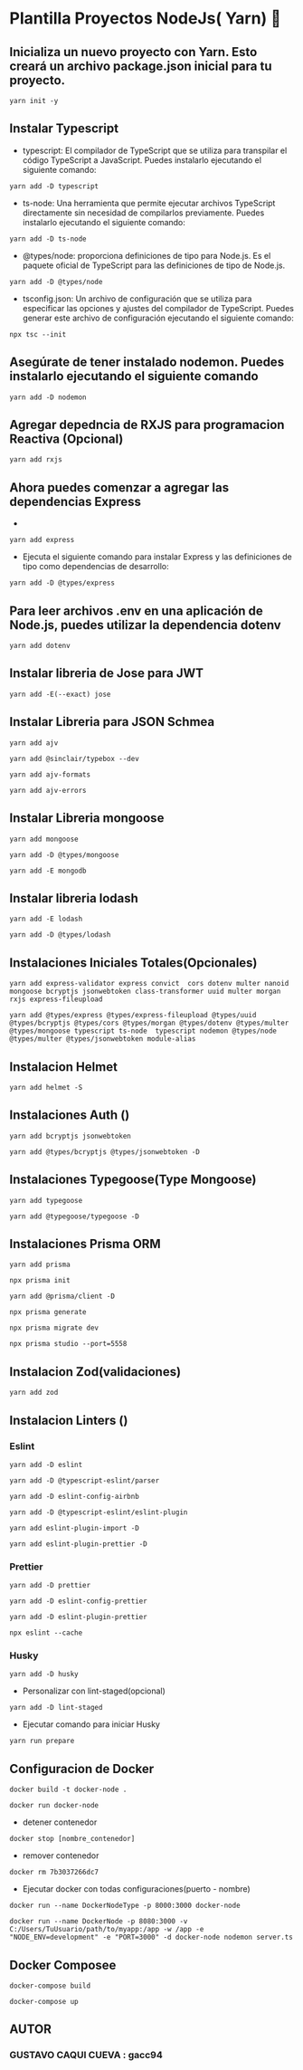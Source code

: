 # Plantilla Proyectos NodeJs( Yarn)  👋

## Inicializa un nuevo proyecto con Yarn. Esto creará un archivo package.json inicial para tu proyecto.
~~~
yarn init -y
~~~
##  Instalar Typescript
* typescript: El compilador de TypeScript que se utiliza para transpilar el código TypeScript a JavaScript. Puedes instalarlo ejecutando el siguiente comando:
~~~
yarn add -D typescript
~~~
* ts-node: Una herramienta que permite ejecutar archivos TypeScript directamente sin necesidad de compilarlos previamente. Puedes instalarlo ejecutando el siguiente comando:
~~~
yarn add -D ts-node
~~~
* @types/node: proporciona definiciones de tipo para Node.js. Es el paquete oficial de TypeScript para las definiciones de tipo de Node.js.
~~~
yarn add -D @types/node
~~~
* tsconfig.json: Un archivo de configuración que se utiliza para especificar las opciones y ajustes del compilador de TypeScript. Puedes generar este archivo de configuración ejecutando el siguiente comando:
~~~
npx tsc --init
~~~
## Asegúrate de tener instalado nodemon. Puedes instalarlo ejecutando el siguiente comando
~~~
yarn add -D nodemon
~~~
## Agregar depedncia de RXJS para programacion Reactiva (Opcional)
~~~
yarn add rxjs
~~~
## Ahora puedes comenzar a agregar las dependencias Express
*
~~~
yarn add express
~~~
* Ejecuta el siguiente comando para instalar Express y las definiciones de tipo como dependencias de desarrollo:
~~~
yarn add -D @types/express 
~~~
## Para leer archivos .env en una aplicación de Node.js, puedes utilizar la dependencia dotenv
~~~
yarn add dotenv
~~~
## Instalar libreria de Jose para JWT
~~~
yarn add -E(--exact) jose
~~~
## Instalar Libreria para JSON Schmea
~~~
yarn add ajv
~~~
~~~
yarn add @sinclair/typebox --dev
~~~
~~~
yarn add ajv-formats
~~~
~~~
yarn add ajv-errors
~~~
## Instalar Libreria mongoose
~~~
yarn add mongoose
~~~
~~~
yarn add -D @types/mongoose
~~~
~~~
yarn add -E mongodb
~~~
## Instalar libreria lodash
~~~
yarn add -E lodash
~~~
~~~
yarn add -D @types/lodash
~~~
## Instalaciones Iniciales Totales(Opcionales)
~~~
yarn add express-validator express convict  cors dotenv multer nanoid mongoose bcryptjs jsonwebtoken class-transformer uuid multer morgan rxjs express-fileupload
~~~
~~~
yarn add @types/express @types/express-fileupload @types/uuid @types/bcryptjs @types/cors @types/morgan @types/dotenv @types/multer @types/mongoose typescript ts-node  typescript nodemon @types/node @types/multer @types/jsonwebtoken module-alias
~~~
## Instalacion Helmet
~~~
yarn add helmet -S
~~~
## Instalaciones Auth ()
~~~
yarn add bcryptjs jsonwebtoken
~~~
~~~
yarn add @types/bcryptjs @types/jsonwebtoken -D
~~~ 
## Instalaciones Typegoose(Type Mongoose)
~~~
yarn add typegoose 
~~~
~~~
yarn add @typegoose/typegoose -D 
~~~
## Instalaciones Prisma ORM
~~~
yarn add prisma
~~~
~~~
npx prisma init
~~~
~~~
yarn add @prisma/client -D
~~~
~~~
npx prisma generate
~~~
~~~
npx prisma migrate dev
~~~
~~~
npx prisma studio --port=5558
~~~
## Instalacion Zod(validaciones)
~~~
yarn add zod
~~~
## Instalacion Linters ()
### Eslint
~~~
yarn add -D eslint
~~~
~~~
yarn add -D @typescript-eslint/parser
~~~
~~~
yarn add -D eslint-config-airbnb
~~~
~~~
yarn add -D @typescript-eslint/eslint-plugin
~~~
~~~
yarn add eslint-plugin-import -D
~~~
~~~
yarn add eslint-plugin-prettier -D
~~~
### Prettier
~~~
yarn add -D prettier
~~~
~~~
yarn add -D eslint-config-prettier
~~~
~~~
yarn add -D eslint-plugin-prettier
~~~
~~~
npx eslint --cache
~~~
### Husky
~~~
yarn add -D husky
~~~
* Personalizar con lint-staged(opcional)
~~~
yarn add -D lint-staged
~~~
* Ejecutar comando para iniciar Husky
~~~
yarn run prepare
~~~
## Configuracion de Docker
~~~
docker build -t docker-node .
~~~
~~~
docker run docker-node
~~~
* detener contenedor
~~~
docker stop [nombre_contenedor]
~~~
* remover contenedor
~~~
docker rm 7b3037266dc7
~~~
* Ejecutar docker con todas configuraciones(puerto - nombre)
~~~
docker run --name DockerNodeType -p 8000:3000 docker-node
~~~
~~~
docker run --name DockerNode -p 8080:3000 -v C:/Users/TuUsuario/path/to/myapp:/app -w /app -e "NODE_ENV=development" -e "PORT=3000" -d docker-node nodemon server.ts
~~~
## Docker Composee
~~~
docker-compose build
~~~
~~~
docker-compose up
~~~
## AUTOR

### GUSTAVO CAQUI CUEVA : gacc94
